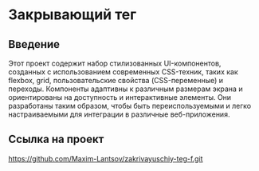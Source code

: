  # Закрывающий тег

  ## Введение 
  Этот проект содержит набор стилизованных UI-компонентов, созданных с использованием современных CSS-техник, таких как flexbox, grid, пользовательские свойства (CSS-переменные) и переходы. Компоненты адаптивны к различным размерам экрана и ориентированы на доступность и интерактивные элементы. Они разработаны таким образом, чтобы быть переиспользуемыми и легко настраиваемыми для интеграции в различные веб-приложения.

  ## Ссылка на проект
  https://github.com/Maxim-Lantsov/zakrivayuschiy-teg-f.git
